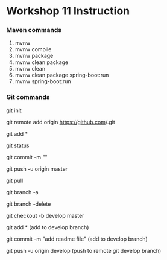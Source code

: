 # Workshop 11 Instruction

### Maven commands

1. mvnw
2. mvnw compile
3. mvnw package
4. mvnw clean package
5. mvnw clean
6. mvnw clean package spring-boot:run
7. mvnw spring-boot:run

### Git commands

git init

git remote add origin https://github.com<username>/<projectname>.git

git add \*

git status

git commit -m "<commit message details>"

git push -u origin master

git pull

git branch -a

git branch -delete <branch name>

git checkout -b develop master

git add \* (add to develop branch)

git commit -m "add readme file" (add to develop branch)

git push -u origin develop (push to remote git develop branch)
